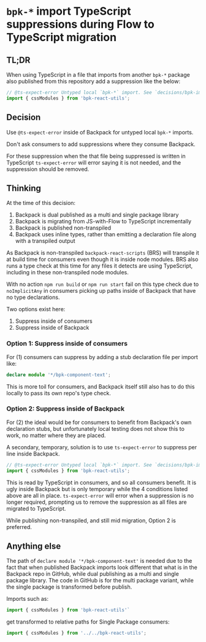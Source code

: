 # `bpk-*` import TypeScript suppressions during Flow to TypeScript migration

## TL;DR

When using TypeScript in a file that imports from another `bpk-*` package also published from this repository add a suppression like the below:

```ts
// @ts-expect-error Untyped local `bpk-*` import. See `decisions/bpk-imports-ts-suppressions.md`.
import { cssModules } from 'bpk-react-utils';
```

## Decision

Use `@ts-expect-error` inside of Backpack for untyped local `bpk-*` imports.

Don't ask consumers to add suppressions where they consume Backpack.

For these suppression when the that file being suppressed is written in TypeScript `ts-expect-error` will error saying it is not needed, and the suppression should be removed.

## Thinking

At the time of this decision:

1. Backpack is dual published as a multi and single package library
2. Backpack is migrating from JS-with-Flow to TypeScript incrementally
3. Backpack is published non-transpiled
4. Backpack uses inline types, rather than emitting a declaration file along with a transpiled output

As Backpack is non-transpiled `backpack-react-scripts` (BRS) will transpile it at build time for consumers even though it is inside node modules. BRS also runs a type check at this time for any files it detects are using TypeScript, including in these non-transpiled node modules.

With no action `npm run build` or `npm run start` fail on this type check due to `noImplicitAny` in consumers picking up paths inside of Backpack that have no type declarations.

Two options exist here:

1. Suppress inside of consumers
2. Suppress inside of Backpack

### Option 1: Suppress inside of consumers

For (1) consumers can suppress by adding a stub declaration file per import like:

```ts
declare module '*/bpk-component-text';
```

This is more toil for consumers, and Backpack itself still also has to do this locally to pass its own repo's type check.

### Option 2: Suppress inside of Backpack

For (2) the ideal would be for consumers to benefit from Backpack's own declaration stubs, but unfortunately local testing does not show this to work, no matter where they are placed.

A secondary, temporary, solution is to use `ts-expect-error` to suppress per line inside Backpack.

```ts
// @ts-expect-error Untyped local `bpk-*` import. See `decisions/bpk-imports-ts-suppressions.md`.
import { cssModules } from 'bpk-react-utils';
```

This is read by TypeScript in consumers, and so all consumers benefit. It is ugly inside Backpack but is only temporary while the 4 conditions listed above are all in place. `ts-expect-error` will error when a suppression is no longer required, prompting us to remove the suppression as all files are migrated to TypeScript.

While publishing non-transpiled, and still mid migration, Option 2 is preferred.

## Anything else

The path of `declare module '*/bpk-component-text'` is needed due to the fact that when published Backpack imports look different that what is in the Backpack repo in GitHub, while dual publishing as a multi and single package library. The code in GitHub is for the multi package variant, while the single package is transformed before publish.

Imports such as:

```ts
import { cssModules } from 'bpk-react-utils'`
```

get transformed to relative paths for Single Package consumers:

```ts
import { cssModules } from '../../bpk-react-utils';
```
